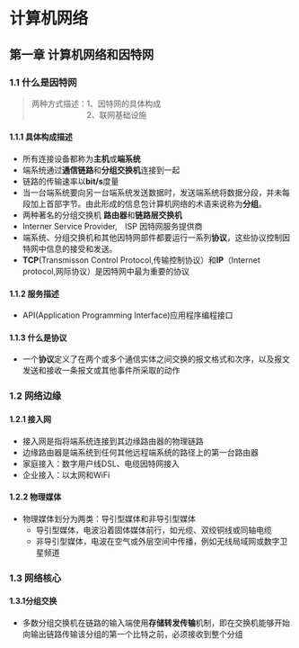 # 计算机网络  
## 第一章 计算机网络和因特网  
### 1.1 什么是因特网  
>两种方式描述：1、因特网的具体构成  
>　　　　　　　2、联网基础设施
  
#### 1.1.1 具体构成描述   
* 所有连接设备都称为**主机**或**端系统**
* 端系统通过**通信链路**和**分组交换机**连接到一起
* 链路的传输速率以**bit/s**度量
* 当一台端系统要向另一台端系统发送数据时，发送端系统将数据分段，并未每段加上首部字节。由此形成的信息包计算机网络的术语来说称为**分组**。
* 两种著名的分组交换机 **路由器**和**链路层交换机**
* Interner Service Provider,　ISP 因特网服务提供商
* 端系统、分组交换机和其他因特网部件都要运行一系列**协议**，这些协议控制因特网中信息的接受和发送。
* **TCP**(Transmisson Control Protocol,传输控制协议）和**IP**（Internet protocol,网际协议）是因特网中最为重要的协议  


#### 1.1.2 服务描述 
* API(Application Programming Interface)应用程序编程接口

  
#### 1.1.3 什么是协议 
* 一个**协议**定义了在两个或多个通信实体之间交换的报文格式和次序，以及报文发送和接收一条报文或其他事件所采取的动作
 
### 1.2 网络边缘 
#### 1.2.1 接入网 
* 接入网是指将端系统连接到其边缘路由器的物理链路
* 边缘路由器是端系统到任何其他远程端系统的路径上的第一台路由器
* 家庭接入：数字用户线DSL、电缆因特网接入
* 企业接入：以太网和WiFi  
  
#### 1.2.2 物理媒体 
* 物理媒体划分为两类：导引型媒体和非导引型媒体
	* 导引型媒体，电波沿着固体媒体前行，如光缆、双绞铜线或同轴电缆
	* 非导引型媒体，电波在空气或外层空间中传播，例如无线局域网或数字卫星频道


### 1.3 网络核心 
#### 1.3.1分组交换 
* 多数分组交换机在链路的输入端使用**存储转发传输**机制，即在交换机能够开始向输出链路传输该分组的第一个比特之前，必须接收到整个分组



